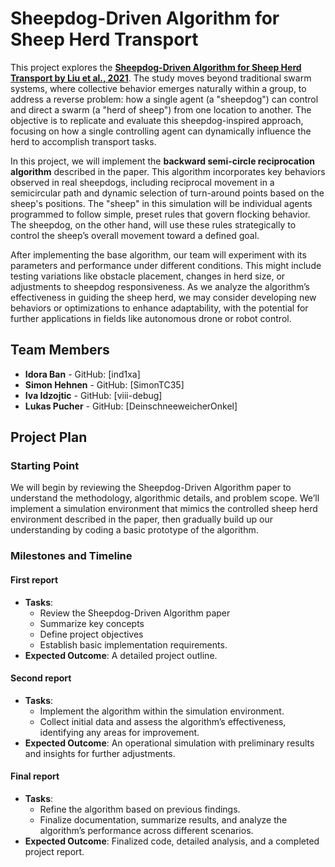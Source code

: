 # Sheepdog-Driven Algorithm for Sheep Herd Transport

This project explores the **[Sheepdog-Driven Algorithm for Sheep Herd Transport by Liu et al., 2021](https://doi.org/10.23919/CCC52363.2021.9549396)**. The study moves beyond traditional swarm systems, where collective behavior emerges naturally within a group, to address a reverse problem: how a single agent (a "sheepdog") can control and direct a swarm (a "herd of sheep") from one location to another. The objective is to replicate and evaluate this sheepdog-inspired approach, focusing on how a single controlling agent can dynamically influence the herd to accomplish transport tasks.

In this project, we will implement the **backward semi-circle reciprocation algorithm** described in the paper. This algorithm incorporates key behaviors observed in real sheepdogs, including reciprocal movement in a semicircular path and dynamic selection of turn-around points based on the sheep's positions. The "sheep" in this simulation will be individual agents programmed to follow simple, preset rules that govern flocking behavior. The sheepdog, on the other hand, will use these rules strategically to control the sheep’s overall movement toward a defined goal.

After implementing the base algorithm, our team will experiment with its parameters and performance under different conditions. This might include testing variations like obstacle placement, changes in herd size, or adjustments to sheepdog responsiveness. As we analyze the algorithm’s effectiveness in guiding the sheep herd, we may consider developing new behaviors or optimizations to enhance adaptability, with the potential for further applications in fields like autonomous drone or robot control.

## Team Members

- **Idora Ban** - GitHub: [ind1xa]
- **Simon Hehnen** - GitHub: [SimonTC35]
- **Iva Idzojtic** - GitHub: [viii-debug]
- **Lukas Pucher** - GitHub: [DeinschneeweicherOnkel]

## Project Plan

### Starting Point

We will begin by reviewing the Sheepdog-Driven Algorithm paper to understand the methodology, algorithmic details, and problem scope. We’ll implement a simulation environment that mimics the controlled sheep herd environment described in the paper, then gradually build up our understanding by coding a basic prototype of the algorithm.

### Milestones and Timeline

#### First report
- **Tasks**:
  - Review the Sheepdog-Driven Algorithm paper
  - Summarize key concepts
  - Define project objectives
  - Establish basic implementation requirements.
- **Expected Outcome**: A detailed project outline.

#### Second report
- **Tasks**:
  - Implement the algorithm within the simulation environment.
  - Collect initial data and assess the algorithm’s effectiveness, identifying any areas for improvement.
- **Expected Outcome**: An operational simulation with preliminary results and insights for further adjustments.

#### Final report
- **Tasks**:
  - Refine the algorithm based on previous findings.
  - Finalize documentation, summarize results, and analyze the algorithm’s performance across different scenarios.
- **Expected Outcome**: Finalized code, detailed analysis, and a completed project report.
